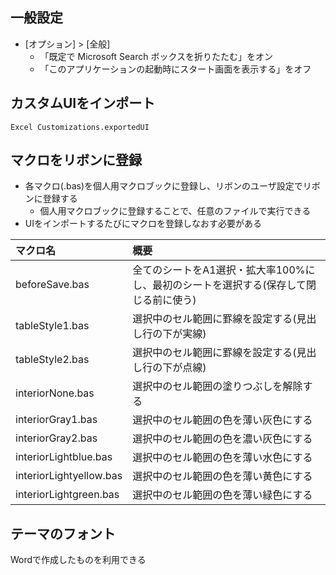 ## 一般設定
- [オプション] > [全般]
  - 「既定で Microsoft Search ボックスを折りたたむ」をオン
  - 「このアプリケーションの起動時にスタート画面を表示する」をオフ

## カスタムUIをインポート
`Excel Customizations.exportedUI`

## マクロをリボンに登録
- 各マクロ(.bas)を個人用マクロブックに登録し、リボンのユーザ設定でリボンに登録する
  - 個人用マクロブックに登録することで、任意のファイルで実行できる
- UIをインポートするたびにマクロを登録しなおす必要がある

|マクロ名|概要|
|:--|:--|
|beforeSave.bas|全てのシートをA1選択・拡大率100%にし、最初のシートを選択する(保存して閉じる前に使う)|
|tableStyle1.bas|選択中のセル範囲に罫線を設定する(見出し行の下が実線)|
|tableStyle2.bas|選択中のセル範囲に罫線を設定する(見出し行の下が点線)|
|interiorNone.bas|選択中のセル範囲の塗りつぶしを解除する|
|interiorGray1.bas|選択中のセル範囲の色を薄い灰色にする|
|interiorGray2.bas|選択中のセル範囲の色を濃い灰色にする|
|interiorLightblue.bas|選択中のセル範囲の色を薄い水色にする|
|interiorLightyellow.bas|選択中のセル範囲の色を薄い黄色にする|
|interiorLightgreen.bas|選択中のセル範囲の色を薄い緑色にする|

## テーマのフォント
Wordで作成したものを利用できる
